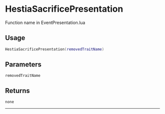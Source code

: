 # HestiaSacrificePresentation
Function name in EventPresentation.lua
## Usage
```lua
HestiaSacrificePresentation(removedTraitName)
```
## Parameters
`removedTraitName`
## Returns
`none`

---